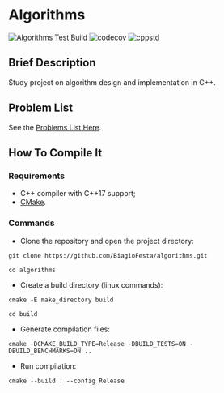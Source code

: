 # Algorithms

[![Algorithms Test Build](https://github.com/BiagioFesta/algorithms/actions/workflows/TestBuild.yml/badge.svg)](https://github.com/BiagioFesta/algorithms/actions/workflows/TestBuild.yml)
[![codecov](https://codecov.io/gh/BiagioFesta/algorithms/branch/master/graph/badge.svg?token=ex1ltEuNcK)](https://codecov.io/gh/BiagioFesta/algorithms)
[![cppstd](https://img.shields.io/badge/C++-17-blue.svg)](https://en.wikipedia.org/wiki/C%2B%2B17)

## Brief Description

Study project on algorithm design and implementation in C++.

## Problem List
See the [Problems List Here](https://github.com/BiagioFesta/algorithms/blob/master/docs/GenTable/ProblemsListTable.md).

## How To Compile It
### Requirements
  * C++ compiler with C++17 support;
  * [CMake](https://cmake.org/).

### Commands

* Clone the repository and open the project directory:
```
git clone https://github.com/BiagioFesta/algorithms.git
```
```
cd algorithms
```

*  Create a build directory (linux commands):
```
cmake -E make_directory build
```
```
cd build
```

* Generate compilation files:
```
cmake -DCMAKE_BUILD_TYPE=Release -DBUILD_TESTS=ON -DBUILD_BENCHMARKS=ON ..
```

* Run compilation:
```
cmake --build . --config Release
```
